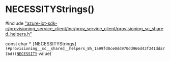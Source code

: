 # NECESSITYStrings()

\#include ["azure-iot-sdk-c/provisioning_service_client/inc/prov_service_client/provisioning_sc_shared_helpers.h"](../iot-c-ref-provisioning-sc-shared-helpers-h.md)  

const char * `[`NECESSITYStrings`](#provisioning__sc__shared__helpers_8h_1a99fd0ce0dd970dd966d43f341dda71bd)(`[`NECESSITY`](#provisioning__sc__shared__helpers_8h_1aca964653ac17c5ef1c2c05da4907c7f9) value)`

